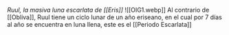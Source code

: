 _Ruul, la masiva luna escarlata de [[Eris]]_
![[OIG1.webp]]
Al contrario de [[Obliva]], Ruul tiene un ciclo lunar de un año eriseano, en el cual por 7 días al año se encuentra en luna llena, este es el [[Periodo Escarlata]]